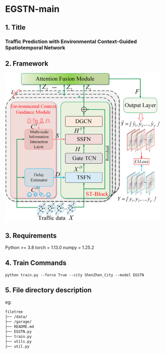 # EGSTN-main

## 1. Title

### Traffic Prediction with Environmental Context-Guided Spatiotemporal Network

## 2. Framework
![image](Framework.png)

## 3. Requirements

Python >= 3.8
torch = 1.13.0
numpy = 1.25.2

## 4. Train Commands

```
python train.py --force True --city ShenZhen_City --model EGSTN
```
## 5. File directory description
eg:

```
filetree 
├── /data/ 
├── /garage/
├── README.md
├── EGSTN.py
├── train.py
├── utils.py
├── util.py
```







